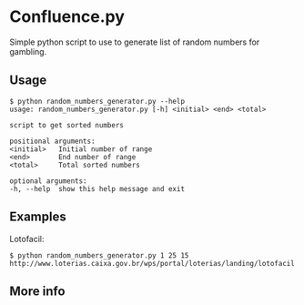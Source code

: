 # Confluence.py

Simple python script to use to generate list of random numbers for gambling.

## Usage
    
    $ python random_numbers_generator.py --help                                                                                         
    usage: random_numbers_generator.py [-h] <initial> <end> <total>

    script to get sorted numbers

    positional arguments:
    <initial>   Initial number of range
    <end>       End number of range
    <total>     Total sorted numbers

    optional arguments:
    -h, --help  show this help message and exit



## Examples

Lotofacil:

    $ python random_numbers_generator.py 1 25 15
    http://www.loterias.caixa.gov.br/wps/portal/loterias/landing/lotofacil


## More info

[](https://)
